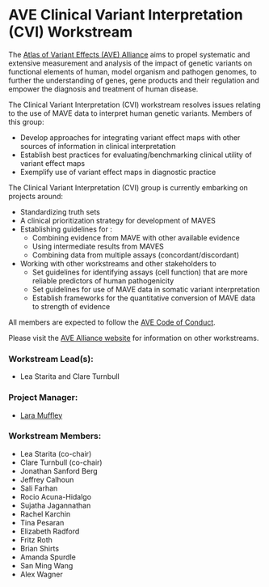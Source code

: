 # AVE Clinical Variant Interpretation (CVI) Workstream

The [Atlas of Variant Effects (AVE) Alliance](https://www.varianteffect.org) aims to propel systematic and extensive measurement and analysis of the impact of genetic variants on functional elements of human, model organism and pathogen genomes, to further the understanding of genes, gene products and their regulation and empower the diagnosis and treatment of human disease.

The Clinical Variant Interpretation (CVI) workstream resolves issues relating to the use of MAVE data to interpret human genetic variants. Members of this group:

* Develop approaches for integrating variant effect maps with other sources of information in clinical interpretation
* Establish best practices for evaluating/benchmarking clinical utility of variant effect maps
* Exemplify use of variant effect maps in diagnostic practice
	
The Clinical Variant Interpretation (CVI) group is currently embarking on projects around:
* Standardizing truth sets
* A clinical prioritization strategy for development of MAVES
* Establishing guidelines for :
  * Combining evidence from MAVE with other available evidence
  * Using intermediate results from MAVES
  * Combining data from multiple assays (concordant/discordant)
* Working with other workstreams and other stakeholders to
  * Set guidelines for identifying assays (cell function) that are more reliable predictors of human pathogenicity
  * Set guidelines for use of MAVE data in somatic variant interpretation
  * Establish frameworks for the quantitative conversion of MAVE data to strength of evidence


All members are expected to follow the [AVE Code of Conduct](https://www.varianteffect.org/code-of-conduct).

Please visit the [AVE Alliance website](https://www.varianteffect.org/workstreams) for information on other workstreams.

### Workstream Lead(s): 
* Lea Starita and Clare Turnbull

### Project Manager: 
* [Lara Muffley](mailto:muffley@uw.edu?subject=AVE%20CVI%20Workstream)

### Workstream Members:
* Lea Starita (co-chair) 
* Clare Turnbull (co-chair) 
* Jonathan Sanford Berg
* Jeffrey Calhoun
* Sali Farhan
* Rocio Acuna-Hidalgo
* Sujatha Jagannathan
* Rachel Karchin
* Tina Pesaran 
* Elizabeth Radford
* Fritz Roth
* Brian Shirts 
* Amanda Spurdle
* San Ming Wang
* Alex Wagner 
